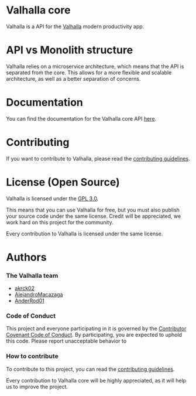 # Valhalla core

Valhalla is a API for the [Valhalla](https://github.com/akrck02/valhalla) modern productivity app.

# API vs Monolith structure

Valhalla relies on a microservice architecture, which means that the API is separated from the core. This allows for a more flexible and scalable architecture, as well as a better separation of concerns.

# Documentation
You can find the documentation for the Valhalla core API [here](docs/00.%20Valhalla%20core%20API.md).

# Contributing

If you want to contribute to Valhalla, please read the [contributing guidelines](CONTRIBUTING.md).

# License (Open Source)

Valhalla is licensed under the [GPL 3.0](LICENSE).

This means that you can use Valhalla for free, but you must also publish your source code under the same license.
Credit will be appreciated, we work hard on this project for the community. 

Every contribution to Valhalla is licensed under the same license.

# Authors

### The Valhalla team
- [akrck02](https://github.com/akrck02)
- [AlejandroMacazaga](https://github.com/AlejandroMacazaga)
- [AnderRod01](https://github.com/AnderRod01)


### Code of Conduct

This project and everyone participating in it is governed by the [Contributor Covenant Code of Conduct](CODE_OF_CONDUCT.md). By participating, you are expected to uphold this code. Please report unacceptable behavior to

### How to contribute

To contribute to this project, you can read the [contributing guidelines](CONTRIBUTING.md).

Every contribution to Valhalla core will be highly appreciated, as it will help us to improve the project.
